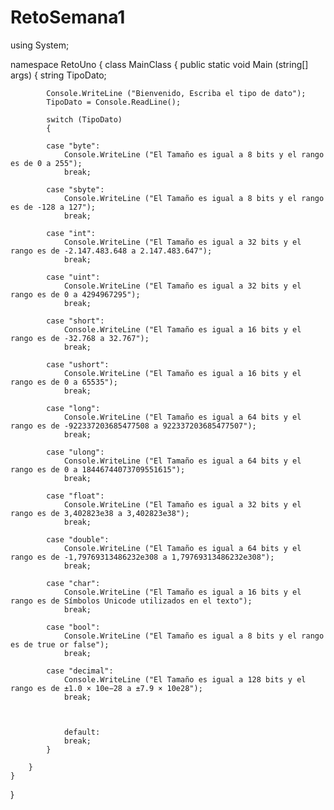 # RetoSemana1
using System;

namespace RetoUno
{
	class MainClass
	{
		public static void Main (string[] args)
		{
			string TipoDato;

			Console.WriteLine ("Bienvenido, Escriba el tipo de dato");
			TipoDato = Console.ReadLine();

			switch (TipoDato) 
			{
			   
			case "byte":
				Console.WriteLine ("El Tamaño es igual a 8 bits y el rango es de 0 a 255");
				break;

			case "sbyte":
				Console.WriteLine ("El Tamaño es igual a 8 bits y el rango es de -128 a 127");
				break;

			case "int":
				Console.WriteLine ("El Tamaño es igual a 32 bits y el rango es de -2.147.483.648 a 2.147.483.647");
				break;

			case "uint":
				Console.WriteLine ("El Tamaño es igual a 32 bits y el rango es de 0 a 4294967295");
				break;

			case "short":
				Console.WriteLine ("El Tamaño es igual a 16 bits y el rango es de -32.768 a 32.767");
				break;

			case "ushort":
				Console.WriteLine ("El Tamaño es igual a 16 bits y el rango es de 0 a 65535");
				break;

			case "long":
				Console.WriteLine ("El Tamaño es igual a 64 bits y el rango es de -922337203685477508 a 922337203685477507");
				break;

			case "ulong":
				Console.WriteLine ("El Tamaño es igual a 64 bits y el rango es de 0 a 18446744073709551615");
				break;

			case "float":
				Console.WriteLine ("El Tamaño es igual a 32 bits y el rango es de 3,402823e38 a 3,402823e38");
				break;

			case "double":
				Console.WriteLine ("El Tamaño es igual a 64 bits y el rango es de -1,79769313486232e308 a 1,79769313486232e308");
				break;

			case "char":
				Console.WriteLine ("El Tamaño es igual a 16 bits y el rango es de Símbolos Unicode utilizados en el texto");
				break;

			case "bool":
				Console.WriteLine ("El Tamaño es igual a 8 bits y el rango es de true or false");
				break;

			case "decimal":
				Console.WriteLine ("El Tamaño es igual a 128 bits y el rango es de ±1.0 × 10e−28 a ±7.9 × 10e28");
				break;



				default:
				break;
			}

		}
	}
}
